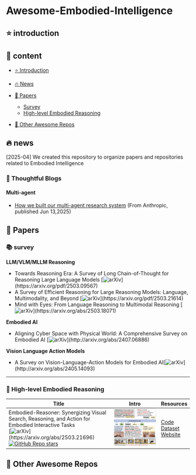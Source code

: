 # Awesome-Embodied-Intelligence
## ⭐️ introduction
## 👀 content
- [⭐️ Introduction](#introduction)
- [🔥 News](#news)
- [📑 Papers](#papers)
  - [Survey](#survey)
  - [High-level Embodied Reasoning](#-high-level-embodied-reasoning)

- [🎯 Other Awesome Repos](#-other-awesome-repos)
## 🔥 news
[2025-04] We created this repository to organize papers and repositories related to Embodied Intelligence

### 🤔 Thoughtful Blogs
#### Multi-agent
- [How we built our multi-agent research system](https://www.anthropic.com/engineering/multi-agent-research-system) (From Anthropic, published Jun 13,2025)

## 📑 Papers
### 📚 survey 
**LLM/VLM/MLLM Reasoning**
- Towards Reasoning Era: A Survey of Long Chain-of-Thought for Reasoning Large Language Models [![arXiv](https://img.shields.io/badge/arXiv-2025.03-red?)](https://arxiv.org/pdf/2503.09567) 
- A Survey of Efficient Reasoning for Large Reasoning Models: Language, Multimodality, and Beyond [![arXiv](https://img.shields.io/badge/arXiv-2025.03-red?)](https://arxiv.org/pdf/2503.21614) 
- Mind with Eyes: From Language Reasoning to Multimodal Reasoning [![arXiv](https://img.shields.io/badge/arXiv-2025.03-red?)](https://arxiv.org/abs/2503.18071) 

**Embodied AI**
- Aligning Cyber Space with Physical World: A Comprehensive Survey on Embodied AI [![arXiv](https://img.shields.io/badge/arXiv-2024.07-red?)](http://arxiv.org/abs/2407.06886)

**Vision Language Action Models**
- A Survey on Vision-Language-Action Models for Embodied AI[![arXiv](https://img.shields.io/badge/arXiv-2024.05-red?)](http://arxiv.org/abs/2405.14093)

---

### 🤔 High-level Embodied Reasoning
| Title | Intro |  Resources |
|----------|-----|---------|
| Embodied-Reasoner: Synergizing Visual Search, Reasoning, and Action for Embodied Interactive Tasks <br>[![arXiv](https://img.shields.io/badge/arXiv-2025.03-red?)](https://arxiv.org/abs/2503.21696) [![GitHub Repo stars](https://img.shields.io/github/stars/zwq2018/embodied_reasoner)](https://github.com/zwq2018/embodied_reasoner)  | <img src="paper-images/embodied-reasoner-2025-3.jpg" width="990" />  | [Code](https://github.com/zwq2018/embodied_reasoner)<br>[Dataset](https://huggingface.co/datasets/zwq2018/embodied_reasoner/)<br>[Website](https://github.com/zwq2018/embodied_reasoner)|

## 🎯 Other Awesome Repos
